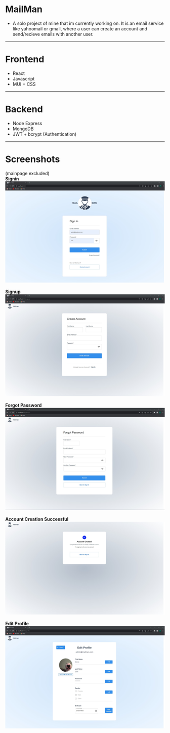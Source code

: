 # MailMan
- A solo project of mine that im currently working on.  It is an email service like yahoomail or gmail, where a user can create an account and send/recieve emails with another user.
***************
# Frontend <br/>
- React <br/>
- Javascript<br/>
- MUI + CSS<br/>
***************
# Backend <br/>
- Node Express
- MongoDB
- JWT + bcrypt (Authentication) <br/>
****************
# Screenshots <br/>
(mainpage excluded)<br/>
**Signin**
<img src="./Screenshots/Signinpage.jpg"  alt="img" />
 <br/> <br/>
**Signup**
<img src="./Screenshots/Signuppage.jpg"  alt="img" />
 <br/> <br/>
 **Forgot Password**
<img src="./Screenshots/ForgotPassword.jpg"  alt="img" />
 <br/> <br/>
 **Account Creation Successful**
<img src="./Screenshots/AccountCreationSuccessful.jpg"  alt="img" />
 <br/> <br/>
 **Edit Profile**
<img src="./Screenshots/Profilepage.jpg"  alt="img" />
 <br/> <br/>

